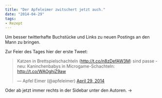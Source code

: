 ```yaml
---
title: "Der Apfeleimer zwitschert jetzt auch."
date: "2014-04-29" 
tags:
- Rezept
---
```


Um besser twitterhafte Buchstücke und Links zu neuen Postings an den Mann zu bringen.

Zur Feier des Tages hier der erste Tweet:

<blockquote class="twitter-tweet" lang="en"><p>Katzen in Brettspielschachteln (<a href="http://t.co/n8zDefAW3M">http://t.co/n8zDefAW3M</a>) sind passe - neu: Kaninchenbabys in Microgame-Schachteln: <a href="http://t.co/WAOghiZ9aw">http://t.co/WAOghiZ9aw</a></p>— Apfel Eimer (@apfeleimer) <a href="https://twitter.com/apfeleimer/statuses/461116118103760896">April 29, 2014</a></blockquote>

Oder ab jetzt immer rechts in der Sidebar unter den Autoren. ->
